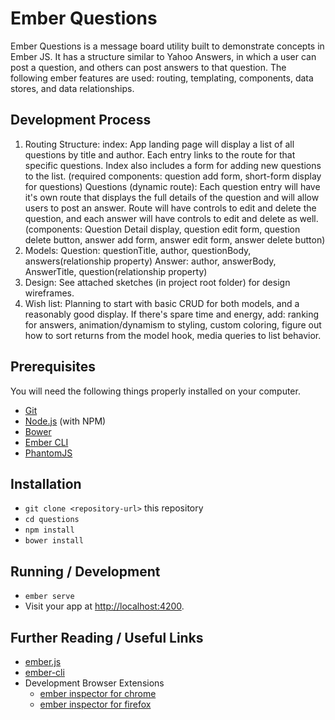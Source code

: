 # Ember Questions

Ember Questions is a message board utility built to demonstrate concepts in Ember JS.  It has a structure similar to Yahoo Answers, in which a user can post a question, and others can post answers to that question.  The following ember features are used: routing, templating, components, data stores, and data relationships.

## Development Process

1. Routing Structure:
  index: App landing page will display a list of all questions by title and author.  Each entry links to the route for that specific questions.  Index also includes a form for adding new questions to the list.  (required components: question add form, short-form display for questions)
  Questions (dynamic route): Each question entry will have it's own route that displays the full details of the question and will allow users to post an answer.  Route will have controls to edit and delete the question, and each answer will have controls to edit and delete as well. (components: Question Detail display, question edit form, question delete button, answer add form, answer edit form, answer delete button)
2. Models:
  Question:
    questionTitle, author, questionBody, answers(relationship property)
  Answer:
    author, answerBody, AnswerTitle, question(relationship property)
3. Design:
  See attached sketches (in project root folder) for design wireframes.
4. Wish list:
  Planning to start with basic CRUD for both models, and a reasonably good display.  If there's spare time and energy, add: ranking for answers, animation/dynamism to styling, custom coloring, figure out how to sort returns from the model hook, media queries to list behavior.

## Prerequisites

You will need the following things properly installed on your computer.

* [Git](https://git-scm.com/)
* [Node.js](https://nodejs.org/) (with NPM)
* [Bower](https://bower.io/)
* [Ember CLI](https://ember-cli.com/)
* [PhantomJS](http://phantomjs.org/)

## Installation

* `git clone <repository-url>` this repository
* `cd questions`
* `npm install`
* `bower install`


## Running / Development

* `ember serve`
* Visit your app at [http://localhost:4200](http://localhost:4200).

## Further Reading / Useful Links

* [ember.js](http://emberjs.com/)
* [ember-cli](https://ember-cli.com/)
* Development Browser Extensions
  * [ember inspector for chrome](https://chrome.google.com/webstore/detail/ember-inspector/bmdblncegkenkacieihfhpjfppoconhi)
  * [ember inspector for firefox](https://addons.mozilla.org/en-US/firefox/addon/ember-inspector/)
